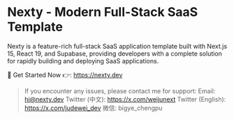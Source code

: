# Nexty - Modern Full-Stack SaaS Template

Nexty is a feature-rich full-stack SaaS application template built with Next.js 15, React 19, and Supabase, providing developers with a complete solution for rapidly building and deploying SaaS applications.

🚀 Get Started Now 👉: https://nexty.dev

> If you encounter any issues, please contact me for support:
> Email: hi@nexty.dev
> Twitter (中文): https://x.com/weijunext
> Twitter (English): https://x.com/judewei_dev
> 微信: bigye_chengpu

